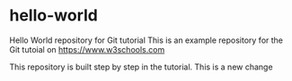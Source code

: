 # hello-world
Hello World repository for Git tutorial
This is an example repository for the Git tutoial on https://www.w3schools.com

This repository is built step by step in the tutorial. 
This is a new change
